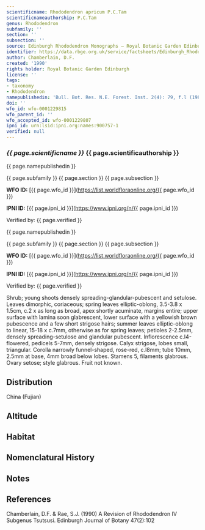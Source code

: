 ```yaml
---
scientificname: Rhododendron apricum P.C.Tam
scientificnameauthorship: P.C.Tam
genus: Rhododendron
subfamily: ''
section: ''
subsection: ''
source: Edinburgh Rhododendron Monographs – Royal Botanic Garden Edinburgh
identifier: https://data.rbge.org.uk/service/factsheets/Edinburgh_Rhododendron_Monographs.xhtml
author: Chamberlain, D.F.
created: '1990'
rights holder: Royal Botanic Garden Edinburgh
license: ''
tags:
- taxonomy
- Rhododendron
namepublishedin: 'Bull. Bot. Res. N.E. Forest. Inst. 2(4): 79, f.l (1982)'
doi: ''
wfo_id: wfo-0001229815
wfo_parent_id: ''
wfo_accepted_id: wfo-0001229807
ipni_id: urn:lsid:ipni.org:names:900757-1
verified: null
---
```

### _{{ page.scientificname }}_ {{ page.scientificauthorship }}
 {{ page.namepublishedin }}

{{ page.subfamily }} {{ page.section }} {{ page.subsection }}

**WFO ID:** [{{ page.wfo_id }}](https://list.worldfloraonline.org/{{ page.wfo_id }})

**IPNI ID:** [{{ page.ipni_id }}](https://www.ipni.org/n/{{ page.ipni_id }})

Verified by: {{ page.verified }}

 {{ page.namepublishedin }}

{{ page.subfamily }} {{ page.section }} {{ page.subsection }}

**WFO ID:** [{{ page.wfo_id }}](https://list.worldfloraonline.org/{{ page.wfo_id }})

**IPNI ID:** [{{ page.ipni_id }}](https://www.ipni.org/n/{{ page.ipni_id }})

Verified by: {{ page.verified }}



Shrub; young shoots densely spreading-glandular-pubescent and setulose. Leaves dimorphic, coriaceous; spring leaves elliptic-oblong, 3.5-3.8 x 1.5cm, c.2 x as long as broad, apex shortly acuminate, margins entire; upper surface with lamina soon glabrescent, lower surface with a yellowish brown pubescence and a few short strigose hairs; summer leaves elliptic-oblong to linear, 15-18 x c.7mm, otherwise as for spring leaves; petioles 2-2.5mm, densely spreading-setulose and glandular pubescent. Inflorescence c.I4-flowered, pedicels 5-7mm, densely strigose. Calyx strigose, lobes small, triangular. Corolla narrowly funnel-shaped, rose-red, c.l8mm; tube 10mm, 2.5mm at base, 4mm broad below lobes. Stamens 5, filaments glabrous. Ovary setose; style glabrous. Fruit not known.

## Distribution
China (Fujian)

## Altitude


## Habitat


## Nomenclatural History

                       
## Notes


## References

Chamberlain, D.F. & Rae, S.J. (1990) A Revision of Rhododendron IV Subgenus Tsutsusi. Edinburgh Journal of Botany 47(2):102
